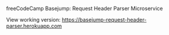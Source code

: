 freeCodeCamp Basejump: Request Header Parser Microservice

View working version: https://basejump-request-header-parser.herokuapp.com
